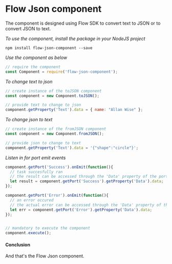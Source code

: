 # Flow Json component
The component is designed using Flow SDK to convert text to JSON or to convert JSON to text.

*To use the component, install the package in your NodeJS project*

```
npm install flow-json-component --save
```

*Use the component as below*

```javascript
// require the component
const Component = require('flow-json-component');
```

*To change text to json*

```javascript
// create instance of the toJSON component
const component = new Component.toJSON();

// provide text to change to json
component.getProperty('Text').data = { name: "Allan Wise" };
```

*To change json to text*

```javascript
// create instance of the fromJSON component
const component = new Component.fromJSON();

// provide json to change to text
component.getProperty('Text').data = '{"shape":"circle"}';
```

*Listen in for port emit events*
```javascript
component.getPort('Success').onEmit(function(){
  // task succesfully ran
  // the result can be accessed through the 'Data' property of the port
  let result = component.getPort('Success').getProperty('Data').data;
});

component.getPort('Error').onEmit(function(){
  // an error occured
  // the actual error can be accessed through the 'Data' property of the port
  let err = component.getPort('Error').getProperty('Data').data;
});


// mandatory to execute the component
component.execute();
```

#### Conclusion

And that's the Flow Json component.